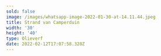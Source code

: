 ```yaml
---
sold: false
image: /images/whatsapp-image-2022-01-30-at-14.11.44.jpeg
title: Strand van Camperduin
width: '30'
height: '40'
type: Olieverf
date: 2022-02-12T17:07:58.328Z
---
```

